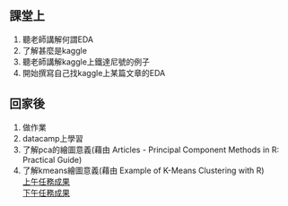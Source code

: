 ## 課堂上
1. 聽老師講解何謂EDA
2. 了解甚麼是kaggle
3. 聽老師講解kaggle上鐵達尼號的例子
4. 開始撰寫自己找kaggle上某篇文章的EDA
## 回家後
1. 做作業
2. datacamp上學習
3. 了解pca的繪圖意義(藉由 Articles - Principal Component Methods in R: Practical Guide)
4. 了解kmeans繪圖意義(藉由 Example of K-Means Clustering with R)    
[上午任務成果](https://icedragon5235.github.io/ntu-cs-x/week3/class3eda.html)   
[下午任務成果](https://icedragon5235.github.io/ntu-cs-x/week3/class3real.html)
